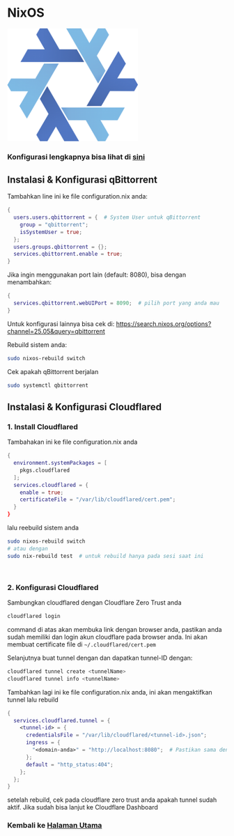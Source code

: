 

# NixOS
<img src="https://github.com/leleteri/qbittorrent-nox/blob/main/documentation/nixos-logo.png" width="300">

### Konfigurasi lengkapnya bisa lihat di [sini](./qbittorrent.nix)

## Instalasi & Konfigurasi qBittorrent

Tambahkan line ini ke file configuration.nix anda:
```nix
{
  users.users.qbittorrent = {  # System User untuk qBittorrent
    group = "qbittorrent";
    isSystemUser = true;
  };
  users.groups.qbittorrent = {};
  services.qbittorrent.enable = true;
}
```
Jika ingin menggunakan port lain (default: 8080), bisa dengan menambahkan:
```nix
{
  services.qbittorrent.webUIPort = 8090;  # pilih port yang anda mau
}
```
Untuk konfigurasi lainnya bisa cek di:
https://search.nixos.org/options?channel=25.05&query=qbittorrent

Rebuild sistem anda:
```bash
sudo nixos-rebuild switch
```
 Cek apakah qBittorrent berjalan
```bash
sudo systemctl qbittorrent
```

## Instalasi & Konfigurasi Cloudflared
### 1. Install Cloudflared
Tambahakan ini ke file configuration.nix anda
```nix
{
  environment.systemPackages = [
    pkgs.cloudflared
  ];
  services.cloudflared = {
    enable = true;
    certificateFile = "/var/lib/cloudflared/cert.pem";
  }
}
``` 
lalu reebuild sistem anda
```bash
sudo nixos-rebuild switch
# atau dengan
sudo nix-rebuild test  # untuk rebuild hanya pada sesi saat ini
```
<br>

### 2. Konfigurasi Cloudflared
 Sambungkan cloudflared dengan Cloudflare Zero Trust anda
```bash
cloudflared login
```
command di atas akan membuka link dengan browser anda, pastikan anda sudah memiliki dan login akun cloudflare pada browser anda. Ini akan membuat certificate file di `~/.cloudflared/cert.pem`<br>

Selanjutnya buat tunnel dengan dan dapatkan tunnel-ID dengan:
```bash
cloudflared tunnel create <tunnelName>
cloudflared tunnel info <tunnelName>
```
Tambahkan lagi ini ke file configuration.nix anda, ini akan mengaktifkan tunnel lalu rebuild
```nix
{
  services.cloudflared.tunnel = {
    <tunnel-id> = {
      credentialsFile = "/var/lib/cloudflared/<tunnel-id>.json";
      ingress = {
        "<domain-anda>" = "http://localhost:8080";  # Pastikan sama dengan port qbittorrent
      };
      default = "http_status:404";
    };
  };
}
```
setelah rebuild, cek pada cloudflare zero trust anda apakah tunnel sudah aktif. Jika sudah bisa lanjut ke Cloudflare Dashboard

### Kembali ke [Halaman Utama](https://github.com/leleteri/qbittorrent-nox)


